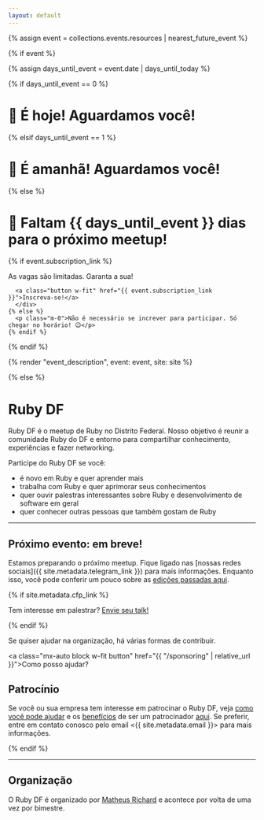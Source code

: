 ```yaml
---
layout: default
---
```


{% assign event = collections.events.resources | nearest_future_event %}

{% if event %}

{% assign days_until_event = event.date | days_until_today %}

{% if days_until_event == 0 %}
  <h1 class="mb-8">🎉 É hoje! Aguardamos você!</h1>
{% elsif days_until_event == 1 %}
  <h1 class="mb-8">🎉 É amanhã! Aguardamos você!</h1>
{% else %}
  <h1 class="mb-8">🎉 Faltam {{ days_until_event }} dias para o próximo meetup!</h1>

  <div class="w-full inline-flex justify-center mb-4">
    {% if event.subscription_link %}
      <div class="flex flex-col gap-2 items-center">
      <p class="m-0">As vagas são limitadas. Garanta a sua!</p>

      <a class="button w-fit" href="{{ event.subscription_link }}">Inscreva-se!</a>
      </div>
    {% else %}
      <p class="m-0">Não é necessário se increver para participar. Só chegar no horário! 😉</p>
    {% endif %}
  </div>
{% endif %}

{% render "event_description", event: event, site: site %}

{% else %}

<h1 class="sr-only">Ruby DF</h1>

Ruby DF é o meetup de Ruby no Distrito Federal. Nosso objetivo é reunir a comunidade Ruby do DF e entorno para compartilhar conhecimento, experiências e fazer networking.

Participe do Ruby DF se você:

- é novo em Ruby e quer aprender mais
- trabalha com Ruby e quer aprimorar seus conhecimentos
- quer ouvir palestras interessantes sobre Ruby e desenvolvimento de software em geral
- quer conhecer outras pessoas que também gostam de Ruby

---

## Próximo evento: em breve!

Estamos preparando o próximo meetup. Fique ligado nas [nossas redes
sociais]({{ site.metadata.telegram_link }}) para mais informações. Enquanto isso, você pode conferir
um pouco sobre as [edições passadas aqui](/events).

{% if site.metadata.cfp_link %}
  <aside class="note">
    <p>Tem interesse em palestrar? <a class="font-bold" href="{{ cfp_link }}" target="_blank">Envie seu talk!</a></p>
  </aside>
{% endif %}

Se quiser ajudar na organização, há várias formas de contribuir.

<a class="mx-auto block w-fit button" href="{{ "/sponsoring" | relative_url }}">Como posso ajudar?</a>

## Patrocínio

Se você ou sua empresa tem interesse em patrocinar o Ruby DF, veja [como você
pode ajudar](/sponsoring#como-você-pode-ajudar) e os [benefícios](/sponsoring#o-que-podemos-oferecer) de ser um patrocinador [aqui](/sponsoring). Se preferir, entre em
contato conosco pelo email <{{ site.metadata.email }}> para mais informações.

{% endif %}

---

## Organização

O Ruby DF é organizado por [Matheus Richard](https://twitter.com/matheusrich) e acontece por volta de uma vez por bimestre.
